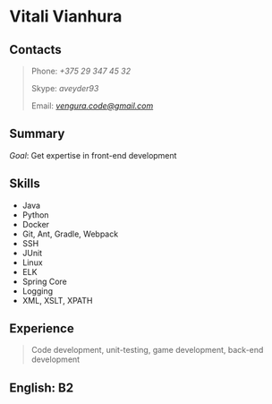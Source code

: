 # Vitali Vianhura

## Contacts

> Phone: *+375 29 347 45 32*
>
> Skype: *aveyder93*
>
> Email: *vengura.code@gmail.com*

## Summary

_Goal_: Get expertise in front-end development

## Skills

* Java
* Python
* Docker
* Git, Ant, Gradle, Webpack
* SSH
* JUnit
* Linux
* ELK
* Spring Core
* Logging
* XML, XSLT, XPATH

## Experience

> Code development, unit-testing, game development, back-end development

## English: B2
